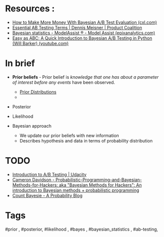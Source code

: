 
# Resources :

- [How to Make More Money With Bayesian A/B Test Evaluation (cxl.com)](https://cxl.com/blog/bayesian-ab-test-evaluation/)
- [Essential AB Testing Terms | Dennis Meisner | Product Coalition](https://productcoalition.com/the-ab-testing-dictionary-a565acf6d260)
- [Bayesian statistics - ModelAssist ® - Model Assist (epixanalytics.com)](https://modelassist.epixanalytics.com/space/EA/26575367/Bayesian+statistics)
- [Easy as ABC: A Quick Introduction to Bayesian A/B Testing in Python (Will Barker) (youtube.com)](https://www.youtube.com/watch?v=nRLI_KbvZTQ)


# In brief

- **Prior beliefs** - Prior belief is _knowledge that one has about a parameter of interest before any events_ have been observed.
	- [Prior Distributions](https://modelassist.epixanalytics.com/space/EA/26575371/Introduction+-+Prior+Distributions)
	- 
- Posterior
- Likelihood

- Bayesian approach
	- We update our prior beliefs with new information
	- Describes hypothesis and data in terms of probability distribution

# TODO

- [Introduction to A/B Testing | Udacity](https://www.udacity.com/course/ab-testing--ud257)
- [Cameron Davidson - Probabilistic-Programming-and-Bayesian-Methods-for-Hackers: aka "Bayesian Methods for Hackers": An introduction to Bayesian methods + probabilistic programming ](https://github.com/CamDavidsonPilon/Probabilistic-Programming-and-Bayesian-Methods-for-Hackers?tab=readme-ov-file)
- [Count Bayesie - A Probability Blog](https://www.countbayesie.com/)

# Tags
#prior , #posterior, #likelihood , #bayes , #bayesian_statistics , #ab-testing, 